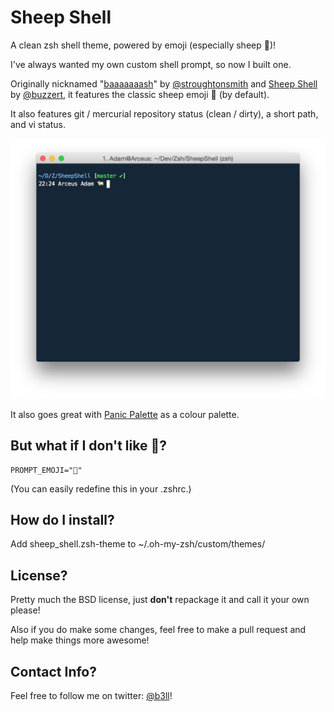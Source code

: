 Sheep Shell
=============

A clean zsh shell theme, powered by emoji (especially sheep 🐑)!

I've always wanted my own custom shell prompt, so now I built one. 

Originally nicknamed "[baaaaaaash](https://twitter.com/stroughtonsmith/status/413431843460227072)" by [@stroughtonsmith](https://twitter.com/stroughtonsmith) and [Sheep Shell](https://twitter.com/buzzert/status/413431752246308865) by [@buzzert](https://twitter.com/buzzert), it features the classic sheep emoji 🐑 (by default).

It also features git / mercurial repository status (clean / dirty), a short path, and vi status.

![SheepShellPreview](https://github.com/b3ll/SheepShell/blob/master/SheepShellPreview.png)

It also goes great with [Panic Palette](https://github.com/iest/Panic-Palette-Extras) as a colour palette.

## But what if I don't like 🐑?

```
PROMPT_EMOJI="🎉"
```

(You can easily redefine this in your .zshrc.)

## How do I install?
Add sheep_shell.zsh-theme to ~/.oh-my-zsh/custom/themes/

## License?
Pretty much the BSD license, just **don't** repackage it and call it your own please!

Also if you do make some changes, feel free to make a pull request and help make things more awesome!

## Contact Info?
Feel free to follow me on twitter: [@b3ll](https://www.twitter.com/b3ll)!
